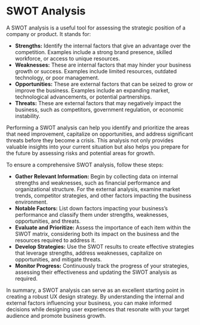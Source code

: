 # SWOT Analysis

A SWOT analysis is a useful tool for assessing the strategic position of a company or product. It stands for:

- **Strengths:** Identify the internal factors that give an advantage over the competition. Examples include a strong brand presence, skilled workforce, or access to unique resources.
- **Weaknesses:** These are internal factors that may hinder your business growth or success. Examples include limited resources, outdated technology, or poor management.
- **Opportunities:** These are external factors that can be seized to grow or improve the business. Examples include an expanding market, technological advancements, or potential partnerships.
- **Threats:** These are external factors that may negatively impact the business, such as competitors, government regulation, or economic instability.

Performing a SWOT analysis can help you identify and prioritize the areas that need improvement, capitalize on opportunities, and address significant threats before they become a crisis. This analysis not only provides valuable insights into your current situation but also helps you prepare for the future by assessing risks and potential areas for growth.

To ensure a comprehensive SWOT analysis, follow these steps:

- **Gather Relevant Information:** Begin by collecting data on internal strengths and weaknesses, such as financial performance and organizational structure. For the external analysis, examine market trends, competitor strategies, and other factors impacting the business environment.
- **Notable Factors:** List down factors impacting your business’s performance and classify them under strengths, weaknesses, opportunities, and threats.
- **Evaluate and Prioritize:** Assess the importance of each item within the SWOT matrix, considering both its impact on the business and the resources required to address it.
- **Develop Strategies:** Use the SWOT results to create effective strategies that leverage strengths, address weaknesses, capitalize on opportunities, and mitigate threats.
- **Monitor Progress:** Continuously track the progress of your strategies, assessing their effectiveness and updating the SWOT analysis as required.

In summary, a SWOT analysis can serve as an excellent starting point in creating a robust UX design strategy. By understanding the internal and external factors influencing your business, you can make informed decisions while designing user experiences that resonate with your target audience and promote business growth.
